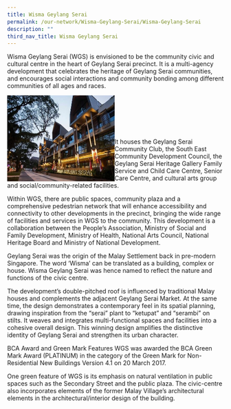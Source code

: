 ```yaml
---
title: Wisma Geylang Serai
permalink: /our-network/Wisma-Geylang-Serai/Wisma-Geylang-Serai
description: ""
third_nav_title: Wisma Geylang Serai
---
```

Wisma Geylang Serai (WGS) is envisioned to be the community civic and cultural centre in the heart of Geylang Serai precinct. It is a multi-agency development that celebrates the heritage of Geylang Serai communities, and encourages social interactions and community bonding among different communities of all ages and races.

<img style="height:200px;width:250px"  align="left" src="/images/Our%20Network/WGS/wgs-website-01309528700a1d6b0c895eff0000f6c7a3.png"><br><br><br><br><br>

It houses the Geylang Serai Community Club, the South East Community Development Council, the Geylang Serai Heritage Gallery Family Service and Child Care Centre, Senior Care Centre, and cultural arts group and social/community-related facilities. 



Within WGS, there are public spaces, community plaza and a comprehensive pedestrian network that will enhance accessibility and connectivity to other developments in the precinct, bringing the wide range of facilities and services in WGS to the community.  This development is a collaboration between the People’s Association, Ministry of Social and Family Development, Ministry of Health, National Arts Council, National Heritage Board and Ministry of National Development.

Geylang Serai was the origin of the Malay Settlement back in pre-modern Singapore. The word ‘Wisma’ can be translated as a building, complex or house. Wisma Geylang Serai was hence named to reflect the nature and functions of the civic centre.

The development’s double-pitched roof is influenced by traditional Malay houses and complements the adjacent Geylang Serai Market. At the same time, the design demonstrates a contemporary feel in its spatial planning, drawing inspiration from the “serai” plant to “ketupat” and “serambi” on stilts. It weaves and integrates multi-functional spaces and facilities into a cohesive overall design. This winning design amplifies the distinctive identity of Geylang Serai and strengthen its urban character.

BCA Award and Green Mark Features
WGS was awarded the BCA Green Mark Award (PLATINUM) in the category of the Green Mark for Non-Residential New Buildings Version 4.1 on 20 March 2017.

One green feature of WGS is its emphasis on natural ventilation in public spaces such as the Secondary Street and the public plaza. The civic-centre also incorporates elements of the former Malay Village’s architectural elements in the architectural/interior design of the building.